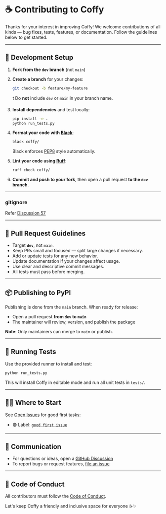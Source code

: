# ☕ Contributing to Coffy

Thanks for your interest in improving Coffy! We welcome contributions of all kinds — bug fixes, tests, features, or documentation. Follow the guidelines below to get started.

---

## 🔧 Development Setup

1. **Fork from the `dev` branch** (not `main`)
2. **Create a branch** for your changes:
   ```bash
   git checkout -b feature/my-feature
   ```
   ❗ Do **not** include `dev` or `main` in your branch name.

3. **Install dependencies** and test locally:
   ```bash
   pip install -e .
   python run_tests.py
   ```

4. **Format your code with [Black](https://black.readthedocs.io/en/stable/)**:
   ```bash
   black coffy/
   ```
   Black enforces [PEP8](https://peps.python.org/pep-0008/) style automatically.

5. **Lint your code using [Ruff](https://docs.astral.sh/ruff/)**:
   ```bash
   ruff check coffy/
   ```

6. **Commit and push to your fork**, then open a pull request **to the `dev` branch**.

---
### gitignore
Refer [Discussion 57]([url](https://github.com/nsarathy/Coffy/discussions/57))

---

## 🚦 Pull Request Guidelines

- Target **`dev`**, not `main`.
- Keep PRs small and focused — split large changes if necessary.
- Add or update tests for any new behavior.
- Update documentation if your changes affect usage.
- Use clear and descriptive commit messages.
- All tests must pass before merging.

---

## 📦 Publishing to PyPI

Publishing is done from the `main` branch. When ready for release:

- Open a pull request **from `dev` to `main`**
- The maintainer will review, version, and publish the package

**Note**: Only maintainers can merge to `main` or publish.

---

## 🧪 Running Tests

Use the provided runner to install and test:

```bash
python run_tests.py
```

This will install Coffy in editable mode and run all unit tests in `tests/`.

---

## 🙋‍♀️ Where to Start

See [Open Issues](https://github.com/nsarathy/Coffy/issues) for good first tasks:

- 🟢 Label: [`good first issue`](https://github.com/nsarathy/Coffy/issues?q=is%3Aissue+is%3Aopen+label%3A%22good+first+issue%22)

---

## 📣 Communication

- For questions or ideas, open a [GitHub Discussion](https://github.com/nsarathy/Coffy/discussions)
- To report bugs or request features, [file an issue](https://github.com/nsarathy/Coffy/issues)

---

## 📜 Code of Conduct

All contributors must follow the [Code of Conduct](CODE_OF_CONDUCT.md).

Let's keep Coffy a friendly and inclusive space for everyone ☕✨
